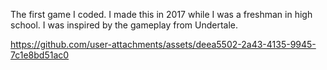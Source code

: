 The first game I coded. I made this in 2017 while I was a freshman in high school. I was inspired by the gameplay from Undertale.

https://github.com/user-attachments/assets/deea5502-2a43-4135-9945-7c1e8bd51ac0
